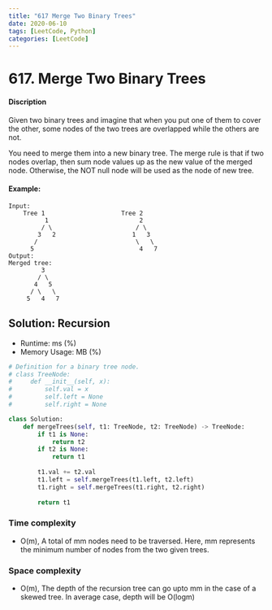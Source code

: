 ```yaml
---
title: "617 Merge Two Binary Trees"
date: 2020-06-10
tags: [LeetCode, Python]
categories: [LeetCode]
---
```


# 617. Merge Two Binary Trees

#### Discription

Given two binary trees and imagine that when you put one of them to cover the other, some nodes of the two trees are overlapped while the others are not.

You need to merge them into a new binary tree. The merge rule is that if two nodes overlap, then sum node values up as the new value of the merged node. Otherwise, the NOT null node will be used as the node of new tree.

#### Example:

```
Input: 
	Tree 1                     Tree 2                  
          1                         2                             
         / \                       / \                            
        3   2                     1   3                        
       /                           \   \                      
      5                             4   7                  
Output: 
Merged tree:
	     3
	    / \
	   4   5
	  / \   \ 
	 5   4   7
```

## Solution: Recursion

- Runtime: ms (%)
- Memory Usage: MB (%)

```python
# Definition for a binary tree node.
# class TreeNode:
#     def __init__(self, x):
#         self.val = x
#         self.left = None
#         self.right = None

class Solution:
    def mergeTrees(self, t1: TreeNode, t2: TreeNode) -> TreeNode:      
        if t1 is None:
            return t2
        if t2 is None:
            return t1
        
        t1.val += t2.val
        t1.left = self.mergeTrees(t1.left, t2.left)
        t1.right = self.mergeTrees(t1.right, t2.right)
        
        return t1
```

### Time complexity

- O(m), A total of mm nodes need to be traversed. Here, mm represents the minimum number of nodes from the two given trees.

### Space complexity

- O(m), The depth of the recursion tree can go upto mm in the case of a skewed tree. In average case, depth will be O(logm)
